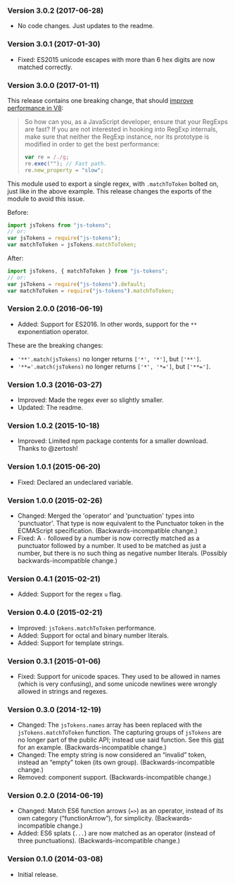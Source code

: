 ### Version 3.0.2 (2017-06-28)

* No code changes. Just updates to the readme.

### Version 3.0.1 (2017-01-30)

* Fixed: ES2015 unicode escapes with more than 6 hex digits are now matched
  correctly.

### Version 3.0.0 (2017-01-11)

This release contains one breaking change, that should [improve performance in
V8][v8-perf]:

> So how can you, as a JavaScript developer, ensure that your RegExps are fast?
> If you are not interested in hooking into RegExp internals, make sure that
> neither the RegExp instance, nor its prototype is modified in order to get the
> best performance:
>
> ```js
> var re = /./g;
> re.exec(""); // Fast path.
> re.new_property = "slow";
> ```

This module used to export a single regex, with `.matchToToken` bolted
on, just like in the above example. This release changes the exports of
the module to avoid this issue.

Before:

```js
import jsTokens from "js-tokens";
// or:
var jsTokens = require("js-tokens");
var matchToToken = jsTokens.matchToToken;
```

After:

```js
import jsTokens, { matchToToken } from "js-tokens";
// or:
var jsTokens = require("js-tokens").default;
var matchToToken = require("js-tokens").matchToToken;
```

[v8-perf]: http://v8project.blogspot.se/2017/01/speeding-up-v8-regular-expressions.html

### Version 2.0.0 (2016-06-19)

* Added: Support for ES2016. In other words, support for the `**` exponentiation
  operator.

These are the breaking changes:

* `'**'.match(jsTokens)` no longer returns `['*', '*']`, but `['**']`.
* `'**='.match(jsTokens)` no longer returns `['*', '*=']`, but `['**=']`.

### Version 1.0.3 (2016-03-27)

* Improved: Made the regex ever so slightly smaller.
* Updated: The readme.

### Version 1.0.2 (2015-10-18)

* Improved: Limited npm package contents for a smaller download. Thanks to
  @zertosh!

### Version 1.0.1 (2015-06-20)

* Fixed: Declared an undeclared variable.

### Version 1.0.0 (2015-02-26)

* Changed: Merged the 'operator' and 'punctuation' types into 'punctuator'. That
  type is now equivalent to the Punctuator token in the ECMAScript
  specification. (Backwards-incompatible change.)
* Fixed: A `-` followed by a number is now correctly matched as a punctuator
  followed by a number. It used to be matched as just a number, but there is no
  such thing as negative number literals. (Possibly backwards-incompatible
  change.)

### Version 0.4.1 (2015-02-21)

* Added: Support for the regex `u` flag.

### Version 0.4.0 (2015-02-21)

* Improved: `jsTokens.matchToToken` performance.
* Added: Support for octal and binary number literals.
* Added: Support for template strings.

### Version 0.3.1 (2015-01-06)

* Fixed: Support for unicode spaces. They used to be allowed in names (which is
  very confusing), and some unicode newlines were wrongly allowed in strings and
  regexes.

### Version 0.3.0 (2014-12-19)

* Changed: The `jsTokens.names` array has been replaced with the
  `jsTokens.matchToToken` function. The capturing groups of `jsTokens` are no
  longer part of the public API; instead use said function. See this [gist] for
  an example. (Backwards-incompatible change.)
* Changed: The empty string is now considered an “invalid” token, instead an
  “empty” token (its own group). (Backwards-incompatible change.)
* Removed: component support. (Backwards-incompatible change.)

[gist]: https://gist.github.com/lydell/be49dbf80c382c473004

### Version 0.2.0 (2014-06-19)

* Changed: Match ES6 function arrows (`=>`) as an operator, instead of its own
  category (“functionArrow”), for simplicity. (Backwards-incompatible change.)
* Added: ES6 splats (`...`) are now matched as an operator (instead of three
  punctuations). (Backwards-incompatible change.)

### Version 0.1.0 (2014-03-08)

* Initial release.
